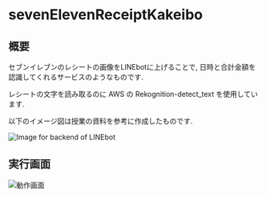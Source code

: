 # sevenElevenReceiptKakeibo

## 概要

セブンイレブンのレシートの画像をLINEbotに上げることで, 日時と合計金額を認識してくれるサービスのようなものです.

レシートの文字を読み取るのに AWS の Rekognition-detect_text を使用しています.

以下のイメージ図は授業の資料を参考に作成したものです.

![Image for backend of LINEbot](https://github.com/b2211590/sevenElevenReceiptKakeibo/assets/108921020/b6e59cbe-d07e-4b40-86f0-1047a28379a4)

## 実行画面

![動作画面](https://github.com/b2211590/sevenElevenReceiptKakeibo/assets/108921020/f64abd1c-c31d-45a3-8e61-854ef3c70170)
